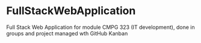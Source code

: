 # FullStackWebApplication
 Full Stack Web Application for module CMPG 323 (IT development), done in groups and project managed wth GitHub Kanban
